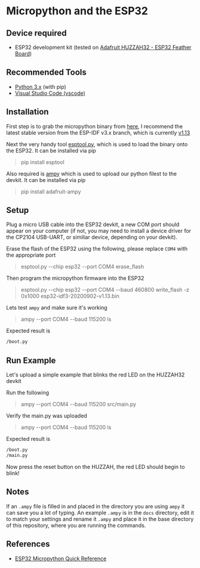 # Micropython and the ESP32

## Device required

- ESP32 development kit (tested on [Adafruit HUZZAH32 - ESP32 Feather Board](https://www.adafruit.com/product/3405))

## Recommended Tools

- [Python 3.x](https://www.python.org/downloads/) (with pip)
- [Visual Studio Code (vscode)](https://code.visualstudio.com/)

## Installation

First step is to grab the micropython binary from [here](https://micropython.org/download/esp32/), I recommend the latest stable version from the ESP-IDF v3.x branch, which is currently [v1.13](https://micropython.org/resources/firmware/esp32-idf3-20200902-v1.13.bin)

Next the very handy tool [esptool.py](https://github.com/espressif/esptool), which is used to load the binary onto the ESP32. It can be installed via pip
>pip install esptool

Also required is [ampy](https://github.com/scientifichackers/ampy) which is used to upload our python filest to the devkit. It can be installed via pip
>pip install adafruit-ampy

## Setup

Plug a micro USB cable into the ESP32 devkit, a new COM port should appear on your computer (if not, you may need to install a device driver for the CP2104 USB-UART, or similiar device, depending on your devkit).

Erase the flash of the ESP32 using the following, please replace `COM4` with the appropriate port
>esptool.py --chip esp32 --port COM4 erase_flash

Then program the micropython firmware into the ESP32
>esptool.py --chip esp32 --port COM4 --baud 460800 write_flash -z 0x1000 esp32-idf3-20200902-v1.13.bin

Lets test `ampy` and make sure it's working
>ampy --port COM4 --baud 115200 ls

Expected result is

```bash
/boot.py
```

## Run Example

Let's upload a simple example that blinks the red LED on the HUZZAH32 devkit

Run the following
>ampy --port COM4 --baud 115200 src/main.py

Verify the main.py was uploaded
>ampy --port COM4 --baud 115200 ls

Expected result is

```bash
/boot.py
/main.py
```

Now press the reset button on the HUZZAH, the red LED should begin to blink!

## Notes

If an `.ampy` file is filled in and placed in the directory you are using `ampy` it can save you a lot of typing. An example `.ampy` is in the `docs` directory, edit it to match your settings and rename it `.ampy` and place it in the base directory of this repository, where you are running the commands.

## References

- [ESP32 Micropython Quick Reference](https://docs.micropython.org/en/latest/esp32/quickref.html)